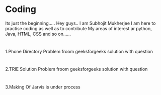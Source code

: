 # Coding
Its just the beginning.....
Hey guys.. I am Subhojit Mukherjee
I am here to practise coding as well as to contribute
My areas of interest ar python, Java, HTML, CSS and so on......
#
1.Phone Directory Problem froom geeksforgeeks solution with question
#
2.TRIE Solution Problem froom geeksforgeeks solution with question
#
3.Making Of Jarvis is under process
